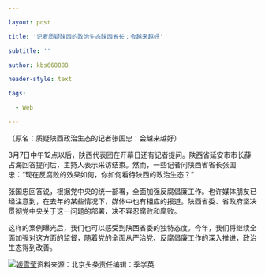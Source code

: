 ---
layout: post
title: '记者质疑陕西的政治生态陕西省长：会越来越好'
subtitle: ''
author: kbs668888
header-style: text
tags:
  - Web
---
（原名：质疑陕西政治生态的记者张国忠：会越来越好）

3月7日中午12点以后，陕西代表团在开幕日还有记者提问。陕西省延安市市长薛占海回答提问后，主持人表示采访结束。然而，一些记者问陕西省省长张国忠：“现在反腐败的效果如何，你如何看待陕西的政治生态？”

张国忠回答说，根据党中央的统一部署，全面加强反腐倡廉工作。也许媒体朋友已经注意到，在去年的某些情况下，媒体中也有相应的报道。陕西省委、省政府坚决贯彻党中央关于这一问题的部署，决不容忍腐败和腐败。

这样的案例曝光后，我们也可以感受到陕西省委的独特态度。今年，我们将继续全面加强对这方面的监督，随着党的全面从严治党、反腐倡廉工作的深入推进，政治生态得到改善。

[![姬雪莹](http://img1.cache.netease.com/cnews/css13/img/end_news.png)](http://news.163.com/)资料来源：北京头条责任编辑：季学英

